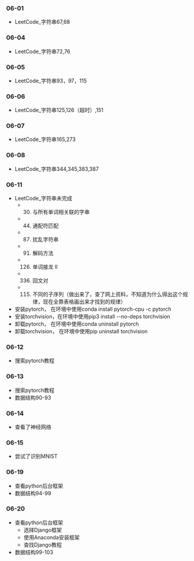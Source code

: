 ### 06-01
* LeetCode_字符串67,68
### 06-04
* LeetCode_字符串72,76
### 06-05
* LeetCode_字符串93，97，115
### 06-06
* LeetCode_字符串125,126（超时）,151
### 06-07
* LeetCode_字符串165,273
### 06-08
* LeetCode_字符串344,345,383,387
### 06-11
* LeetCode_字符串未完成
	* 30. 与所有单词相关联的字串
	* 44. 通配符匹配
	* 87. 扰乱字符串
	* 91. 解码方法
	* 126. 单词接龙 II
	* 336. 回文对
	* 115. 不同的子序列（做出来了，查了网上资料，不知道为什么得出这个规律，现在全靠表格画出来才找到的规律）
* 安装pytorch， 在环境中使用conda install pytorch-cpu -c pytorch
* 安装torchvision，在环境中使用pip3 install --no-deps torchvision
* 卸载pytorch， 在环境中使用conda uninstall pytorch
* 卸载torchvision， 在环境中使用pip uninstall torchvision
### 06-12
* 搜索pytorch教程
### 06-13
* 搜索pytorch教程
* 数据结构90-93
### 06-14
* 查看了神经网络
### 06-15
* 尝试了识别MNIST
### 06-19
* 查看python后台框架
* 数据结构94-99
### 06-20
* 查看python后台框架
	* 选择Django框架
	* 使用Anaconda安装框架
	* 查找Django教程
* 数据结构99-103